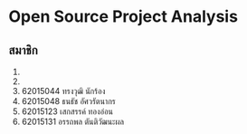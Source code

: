# Open Source Project Analysis

## สมาชิก
1. 
2. 
3. 62015044 ทรงวุฒิ นักร้อง
4. 62015048 ธนธัช อัศวรัตนากร
5. 62015123 เสกสรรค์ ทองอ่อน
6. 62015131 อรรถพล ตันติวัฒนะผล
